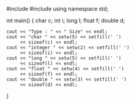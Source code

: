 
 
#include<iostream>
#include<iomanip>
using namespace std;
 
int main()
{
    char c;
    int i;
    long l;
    float f;
    double d;
 
    cout << "Type : " << " Size" << endl;
    cout << "char " << setw(5) << setfill(' ')
         << sizeof(c) << endl;
    cout << "integer " << setw(2) << setfill(' ')
         << sizeof(i) << endl;
    cout << "long " << setw(5) << setfill(' ')
         << sizeof(l) << endl;
    cout << "float " << setw(4) << setfill(' ')
         << sizeof(f) << endl;
    cout << "double " << setw(3) << setfill(' ')
         << sizeof(d) << endl;
}
